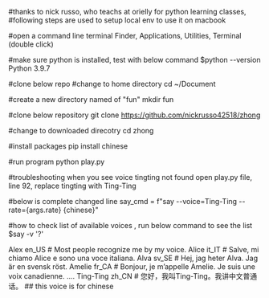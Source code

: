 #thanks to nick russo, who teachs at orielly for python learning classes, 
#following steps are used to setup local env to use it on macbook

#open a command line terminal 
Finder, Applications, Utilities, Terminal (double click)

#make sure python is installed, test with below command
$python --version
Python 3.9.7

#clone below repo 
#change to home directory
cd ~/Document

#create a new directory named of "fun"
mkdir fun 

#clone below repository
git clone https://github.com/nickrusso42518/zhong

#change to downloaded direcotry 
cd zhong

#install packages
pip install chinese

#run program
python play.py


#troubleshooting when you see voice tingting not found 
open play.py file, line 92, replace 
tingting 
with 
Ting-Ting 

#below is complete changed line 
   say_cmd = f"say --voice=Ting-Ting --rate={args.rate} {chinese}"

#how to check list of available voices , run below command to see the list
$say -v '?'

Alex                en_US    # Most people recognize me by my voice.
Alice               it_IT    # Salve, mi chiamo Alice e sono una voce italiana.
Alva                sv_SE    # Hej, jag heter Alva. Jag är en svensk röst.
Amelie              fr_CA    # Bonjour, je m’appelle Amelie. Je suis une voix canadienne.
....
Ting-Ting           zh_CN    # 您好，我叫Ting-Ting。我讲中文普通话。  ## this voice is for chinese





